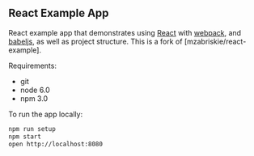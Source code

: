 ## React Example App
React example app that demonstrates using [React] with [webpack], and [babeljs], as well as project structure.
This is a fork of [mzabriskie/react-example].

Requirements:
- git
- node 6.0
- npm 3.0

To run the app locally:

```bash
npm run setup
npm start
open http://localhost:8080
```

[React]: http://facebook.github.io/react/
[webpack]: http://webpack.github.io/
[babeljs]: https://babeljs.io/
